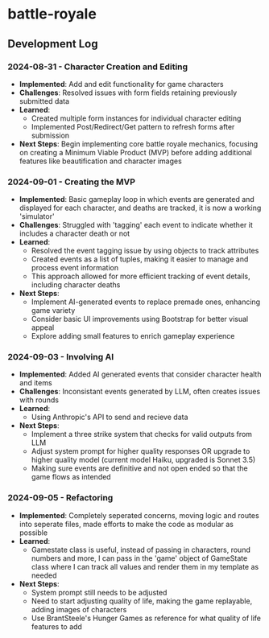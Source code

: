 # battle-royale

## Development Log

### 2024-08-31 - Character Creation and Editing
- **Implemented**: Add and edit functionality for game characters
- **Challenges**: Resolved issues with form fields retaining previously submitted data
- **Learned**: 
  - Created multiple form instances for individual character editing
  - Implemented Post/Redirect/Get pattern to refresh forms after submission
- **Next Steps**: Begin implementing core battle royale mechanics, focusing on creating a Minimum Viable Product (MVP) before adding additional features like beautification and character images

### 2024-09-01 - Creating the MVP
- **Implemented**: Basic gameplay loop in which events are generated and displayed for each character, and deaths are tracked, it is now a working 'simulator'
- **Challenges**: Struggled with 'tagging' each event to indicate whether it includes a character death or not
- **Learned**: 
  - Resolved the event tagging issue by using objects to track attributes
  - Created events as a list of tuples, making it easier to manage and process event information
  - This approach allowed for more efficient tracking of event details, including character deaths
- **Next Steps**:
  - Implement AI-generated events to replace premade ones, enhancing game variety
  - Consider basic UI improvements using Bootstrap for better visual appeal
  - Explore adding small features to enrich gameplay experience

### 2024-09-03 - Involving AI
- **Implemented**: Added AI generated events that consider character health and items
- **Challenges**: Inconsistant events generated by LLM, often creates issues with rounds
- **Learned**: 
  - Using Anthropic's API to send and recieve data
- **Next Steps**:
  - Implement a three strike system that checks for valid outputs from LLM
  - Adjust system prompt for higher quality responses OR upgrade to higher quality model (current model Haiku, upgraded is Sonnet 3.5)
  - Making sure events are definitive and not open ended so that the game flows as intended

### 2024-09-05 - Refactoring
- **Implemented**: Completely seperated concerns, moving logic and routes into seperate files, made efforts to make the code as modular as possible
- **Learned**: 
  - Gamestate class is useful, instead of passing in characters, round numbers and more, I can pass in the 'game' object of GameState class where I can track all values and render them in my template as needed
- **Next Steps**:
  - System prompt still needs to be adjusted
  - Need to start adjusting quality of life, making the game replayable, adding images of characters
  - Use BrantSteele's Hunger Games as reference for what quality of life features to add

